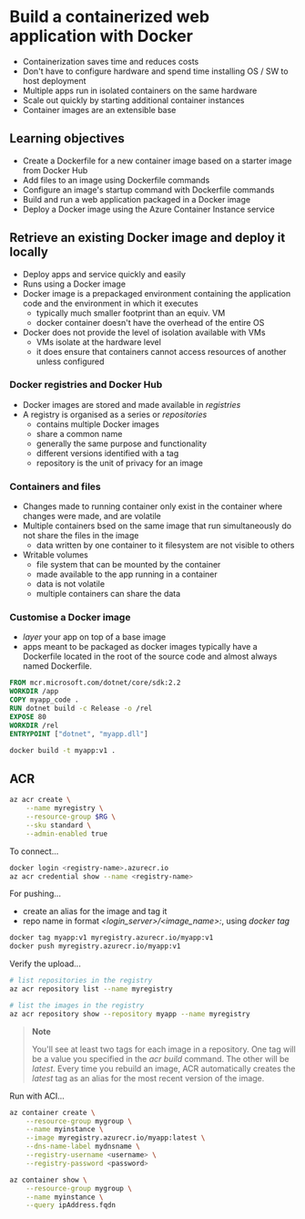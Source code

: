 # Build a containerized web application with Docker

- Containerization saves time and reduces costs
- Don't have to configure hardware and spend time installing OS / SW to host deployment
- Multiple apps run in isolated containers on the same hardware
- Scale out quickly by starting additional container instances
- Container images are an extensible base


## Learning objectives

- Create a Dockerfile for a new container image based on a starter image from Docker Hub
- Add files to an image using Dockerfile commands
- Configure an image's startup command with Dockerfile commands
- Build and run a web application packaged in a Docker image
- Deploy a Docker image using the Azure Container Instance service


## Retrieve an existing Docker image and deploy it locally

- Deploy apps and service quickly and easily
- Runs using a Docker image
- Docker image is a prepackaged environment containing the application code and the environment in which it executes
    - typically much smaller footprint than an equiv. VM
    - docker container doesn't have the overhead of the entire OS
- Docker does not provide the level of isolation available with VMs
    - VMs isolate at the hardware level
    - it does ensure that containers cannot access resources of another unless configured


### Docker registries and Docker Hub

- Docker images are stored and made available in *registries*
- A registry is organised as a series or *repositories*
    - contains multiple Docker images
    - share a common name
    - generally the same purpose and functionality
    - different versions identified with a tag
    - repository is the unit of privacy for an image


### Containers and files

- Changes made to running container only exist in the container where changes were made, and are volatile
- Multiple containers bsed on the same image that run simultaneously do not share the files in the image
    - data written by one container to it filesystem are not visible to others
- Writable volumes
    - file system that can be mounted by the container
    - made available to the app running in a container
    - data is not volatile
    - multiple containers can share the data


### Customise a Docker image

- *layer* your app on top of a base image
- apps meant to be packaged as docker images typically have a Dockerfile located in the root of the source code and almost always named Dockerfile.

```Dockerfile
FROM mcr.microsoft.com/dotnet/core/sdk:2.2
WORKDIR /app
COPY myapp_code .
RUN dotnet build -c Release -o /rel
EXPOSE 80
WORKDIR /rel
ENTRYPOINT ["dotnet", "myapp.dll"]
```

```sh
docker build -t myapp:v1 .
```


## ACR

```sh
az acr create \
    --name myregistry \
    --resource-group $RG \
    --sku standard \
    --admin-enabled true
```

To connect...

```sh
docker login <registry-name>.azurecr.io
az acr credential show --name <registry-name>
```

For pushing...

- create an alias for the image and tag it
- repo name in format *<login_server>/<image_name>:<tag/>*, using *docker tag*

```sh
docker tag myapp:v1 myregistry.azurecr.io/myapp:v1
docker push myregistry.azurecr.io/myapp:v1
```

Verify the upload...

```sh
# list repositories in the registry
az acr repository list --name myregistry

# list the images in the registry
az acr repository show --repository myapp --name myregistry
```

> **Note**
>
> You'll see at least two tags for each image in a repository. One tag will be a value you specified in the *acr build* command. The other will be *latest*. Every time you rebuild an image, ACR automatically creates the *latest* tag as an alias for the most recent version of the image.


Run with ACI...

```sh
az container create \
    --resource-group mygroup \
    --name myinstance \
    --image myregistry.azurecr.io/myapp:latest \
    --dns-name-label mydnsname \
    --registry-username <username> \
    --registry-password <password>

az container show \
    --resource-group mygroup \
    --name myinstance \
    --query ipAddress.fqdn
```
